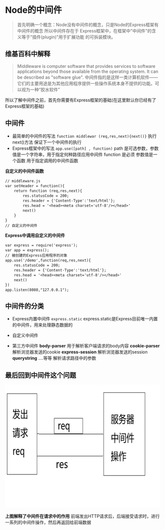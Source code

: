 # Node的中间件
> 首先明确一个概念：Node没有中间件的概念，只是Node的Express框架有中间件的概念
所以中间件存在于 Express框架中，在框架中"中间件"的含义等于"插件(plugin)"用于扩展功能
的可拆装模块。

## 维基百科中解释
> Middleware is computer software that provides services to software applications beyond those available from the operating system. It can be described as "software glue". 中间件指的是这样一类计算机软件——它们的主要用途是为其他应用程序提供一些操作系统本身不提供的功能。可以视为一种“胶水软件”

所以了解中间件之前，首先你需要有Express框架的基础(在这里默认你已经有了Express框架的基础)

## 中间件
- 最简单的中间件的写法 ```function middlewar (req,res,next){next()}```
  执行next()方法 保证下一个中间件的执行
- Express框架中的写法 ```app.use([path] , function)```
  path 是可选参数，参数值是一个字符串，用于指定何种路径应用中间件
  function 是必须  参数值是一个函数    用于指定调用的中间件函数

**自定义的中间件函数**
```
// middleware.js
var setHeader = function(){
	return function (req,res,next){
		res.statusCode = 200;
		res.header = {'Content-Type':'text/html'};
		res.head = '<head><meta charset='utf-8'/></head>'
		next()
	}
}
// 自定义的中间件
```

**Express中调用自定义的中间件**
```
var express = require('express');
var app = express();
// 被创建的Express应用程序的对象
app.use('/demo',function(req,res,next){
	res.statusCode = 200;
	res.header = {'Content-Type':'text/html'};
	res.head = '<head><meta charset='utf-8'/></head>'
	next()
})
app.listen(8080,"127.0.0.1");
```

## 中间件的分类 
- Express内置中间件 ```express.static```
  express.static是Express目前唯一内置的中间件，用来处理静态数据的

- 自定义中间件

- 第三方中间件
  **body-parser**
	用于解析客户端请求的body内容
  **cookie-parser**
	解析浏览器发送的cookie
  **express-session**
	解析浏览器发送的session
  **querystring** ....等等
	解析请求路径中的参数


## 最后回到中间件这个问题
<img src="img.png" width = "700" height = "400" />

**上图解释了中间件在请求中的作用**
前端发出HTTP请求后，后端接受请求时，进行一系列的中间件操作，然后再返回给前端数据
